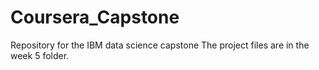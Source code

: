 # Coursera_Capstone
Repository for the IBM data science capstone 
The project files are in the week 5 folder.
